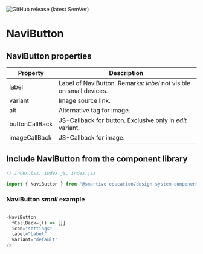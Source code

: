 ![GitHub release (latest SemVer)](https://img.shields.io/github/v/release/smartive-education/design-system-component-library-yeahyeahyeah)
# NaviButton
## NaviButton properties
| Property|Description|
|-|-|
|label|Label of NaviButton. Remarks: *label* not visible on small devices.|
|variant|Image source link.|
|alt|Alternative tag for image.|
|buttonCallBack|JS-Callback for button. Exclusive only in *edit* variant.|
|imageCallBack|JS-Callback for image.|

## Include NaviButton from the component library

```js
// index.tsx, index.js, index.jsx

import { NaviButton } from "@smartive-education/design-system-component-library-yeahyeahyeah"
```

### NaviButton *small* example

```js

<NaviButton
  fCallBack={() => {}}
  icon="settings"
  label="Label"
  variant="default"
/>

```